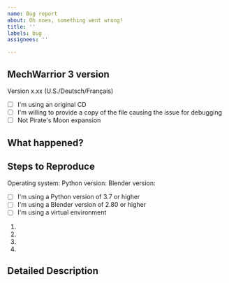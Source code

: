 ```yaml
---
name: Bug report
about: Oh noes, something went wrong!
title: ''
labels: bug
assignees: ''

---
```


<!-- Please don't submit issues on how to use the library or example script -->

## MechWarrior 3 version

<!--
    What's the exact version you're using?
    This can be found in the ReadMe documents on the CD or install directory.
    Do not submit issues if you are using a pirated copy or ISO.
-->

Version x.xx (U.S./Deutsch/Français)

- [ ] I'm using an original CD
- [ ] I'm willing to provide a copy of the file causing the issue for debugging
- [ ] Not Pirate's Moon expansion

## What happened?

<!-- What should happen, and what happens instead of the expected behaviour? -->

## Steps to Reproduce

<!-- Provide information about your environment -->

Operating system: <!-- e.g. Windows 10, macOS High Sierra, Ubuntu 18.04 -->
Python version: <!-- mech3ax requires Python 3.7+ -->
Blender version: <!-- the Blender script requires Blender 2.80+ -->

- [ ] I'm using a Python version of 3.7 or higher
- [ ] I'm using a Blender version of 2.80 or higher
- [ ] I'm using a virtual environment

<!-- Provide information how to reproduce. The exact output would be great! -->

1.
2.
3.
4.

## Detailed Description
